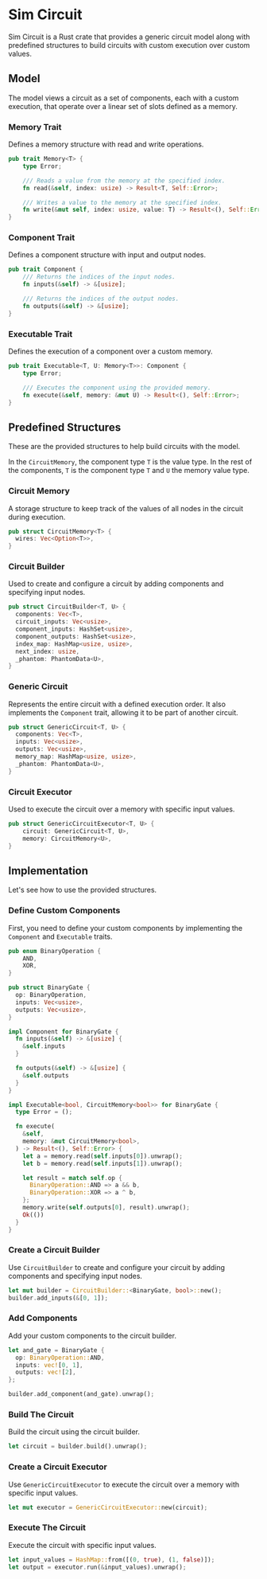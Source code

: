 # Sim Circuit

Sim Circuit is a Rust crate that provides a generic circuit model along with predefined structures to build circuits with custom execution over custom values.

## Model

The model views a circuit as a set of components, each with a custom execution, that operate over a linear set of slots defined as a memory.

### Memory Trait

Defines a memory structure with read and write operations.

```rust
pub trait Memory<T> {
    type Error;

    /// Reads a value from the memory at the specified index.
    fn read(&self, index: usize) -> Result<T, Self::Error>;

    /// Writes a value to the memory at the specified index.
    fn write(&mut self, index: usize, value: T) -> Result<(), Self::Error>;
}
```

### Component Trait

Defines a component structure with input and output nodes.

```rust
pub trait Component {
    /// Returns the indices of the input nodes.
    fn inputs(&self) -> &[usize];

    /// Returns the indices of the output nodes.
    fn outputs(&self) -> &[usize];
}
```

### Executable Trait

Defines the execution of a component over a custom memory.

```rust
pub trait Executable<T, U: Memory<T>>: Component {
    type Error;

    /// Executes the component using the provided memory.
    fn execute(&self, memory: &mut U) -> Result<(), Self::Error>;
}
```

## Predefined Structures

These are the provided structures to help build circuits with the model.

In the `CircuitMemory`, the component type `T` is the value type. In the rest of the components, `T` is the component type `T` and `U` the memory value type.

### Circuit Memory

A storage structure to keep track of the values of all nodes in the circuit during execution.

```rust
pub struct CircuitMemory<T> {
  wires: Vec<Option<T>>,
}
```

### Circuit Builder

Used to create and configure a circuit by adding components and specifying input nodes.

```rust
pub struct CircuitBuilder<T, U> {
  components: Vec<T>,
  circuit_inputs: Vec<usize>,
  component_inputs: HashSet<usize>,
  component_outputs: HashSet<usize>,
  index_map: HashMap<usize, usize>,
  next_index: usize,
  _phantom: PhantomData<U>,
}
```

### Generic Circuit

Represents the entire circuit with a defined execution order. It also implements the `Component` trait, allowing it to be part of another circuit.

```rust
pub struct GenericCircuit<T, U> {
  components: Vec<T>,
  inputs: Vec<usize>,
  outputs: Vec<usize>,
  memory_map: HashMap<usize, usize>,
  _phantom: PhantomData<U>,
}
```

### Circuit Executor

Used to execute the circuit over a memory with specific input values.

```rust
pub struct GenericCircuitExecutor<T, U> {
    circuit: GenericCircuit<T, U>,
    memory: CircuitMemory<U>,
}
```

## Implementation

Let's see how to use the provided structures.

### Define Custom Components

First, you need to define your custom components by implementing the `Component` and `Executable` traits.

```rust
pub enum BinaryOperation {
    AND,
    XOR,
}

pub struct BinaryGate {
  op: BinaryOperation,
  inputs: Vec<usize>,
  outputs: Vec<usize>,
}

impl Component for BinaryGate {
  fn inputs(&self) -> &[usize] {
    &self.inputs
  }

  fn outputs(&self) -> &[usize] {
    &self.outputs
  }
}

impl Executable<bool, CircuitMemory<bool>> for BinaryGate {
  type Error = ();

  fn execute(
    &self,
    memory: &mut CircuitMemory<bool>,
  ) -> Result<(), Self::Error> {
    let a = memory.read(self.inputs[0]).unwrap();
    let b = memory.read(self.inputs[1]).unwrap();

    let result = match self.op {
      BinaryOperation::AND => a && b,
      BinaryOperation::XOR => a ^ b,
    };
    memory.write(self.outputs[0], result).unwrap();
    Ok(())
  }
}
```

### Create a Circuit Builder

Use `CircuitBuilder` to create and configure your circuit by adding components and specifying input nodes.

```rust
let mut builder = CircuitBuilder::<BinaryGate, bool>::new();
builder.add_inputs(&[0, 1]);
```

### Add Components

Add your custom components to the circuit builder.

```rust
let and_gate = BinaryGate {
  op: BinaryOperation::AND,
  inputs: vec![0, 1],
  outputs: vec![2],
};

builder.add_component(and_gate).unwrap();
```

### Build The Circuit

Build the circuit using the circuit builder.

```rust
let circuit = builder.build().unwrap();
```

### Create a Circuit Executor

Use `GenericCircuitExecutor` to execute the circuit over a memory with specific input values.

```rust
let mut executor = GenericCircuitExecutor::new(circuit);
```

### Execute The Circuit

Execute the circuit with specific input values.

```rust
let input_values = HashMap::from([(0, true), (1, false)]);
let output = executor.run(&input_values).unwrap();
```
